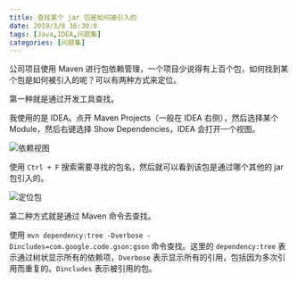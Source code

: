 ```yaml
---
title: 查找某个 jar 包是如何被引入的
date: 2019/3/8 16:30:0
tags: [Java,IDEA,问题集]
categories: [问题集]
---
```


公司项目使用 Maven 进行包依赖管理，一个项目少说得有上百个包，如何找到某个包是如何被引入的呢？可以有两种方式来定位。  

<!--more-->  

第一种就是通过开发工具查找。  

我使用的是 IDEA。点开 Maven Projects（一般在 IDEA 右侧），然后选择某个 Module，然后右键选择 Show Dependencies，IDEA 会打开一个视图。  

![依赖视图](https://cdn.jsdelivr.net/gh/nekolr/image-hosting@201911242036/2019/06/19/2x3.png)  

使用 `Ctrl + F` 搜索需要寻找的包名，然后就可以看到该包是通过哪个其他的 jar 包引入的。  

![定位包](https://cdn.jsdelivr.net/gh/nekolr/image-hosting@201911242036/2019/06/19/VYD.png)  

第二种方式就是通过 Maven 命令去查找。  

使用 `mvn dependency:tree -Dverbose -Dincludes=com.google.code.gson:gson` 命令查找。这里的 `dependency:tree` 表示通过树状显示所有的依赖项，`Dverbose` 表示显示所有的引用，包括因为多次引用而重复的。`Dincludes` 表示被引用的包。